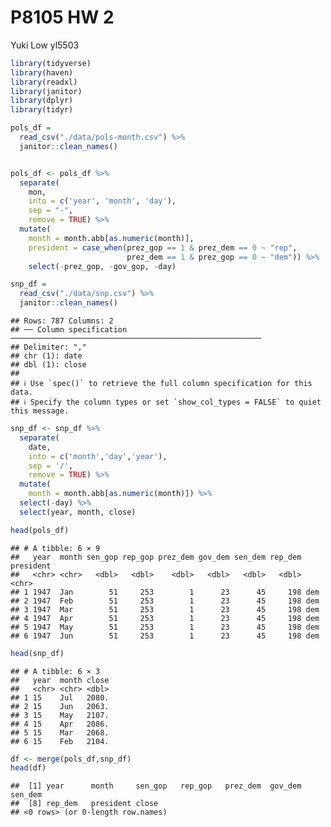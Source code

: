 P8105 HW 2
================
Yuki Low yl5503

``` r
library(tidyverse)
library(haven)
library(readxl)
library(janitor)
library(dplyr)
library(tidyr)
```

``` r
pols_df = 
  read_csv("./data/pols-month.csv") %>%
  janitor::clean_names()


pols_df <- pols_df %>% 
  separate(
    mon,
    into = c('year', 'month', 'day'), 
    sep = "-", 
    remove = TRUE) %>% 
  mutate(
    month = month.abb[as.numeric(month)], 
    president = case_when(prez_gop == 1 & prez_dem == 0 ~ "rep",
                          prez_dem == 1 & prez_gop == 0 ~ "dem")) %>%
    select(-prez_gop, -gov_gop, -day)
```

``` r
snp_df = 
  read_csv("./data/snp.csv") %>%
  janitor::clean_names()
```

    ## Rows: 787 Columns: 2
    ## ── Column specification ────────────────────────────────────────────────────────
    ## Delimiter: ","
    ## chr (1): date
    ## dbl (1): close
    ## 
    ## ℹ Use `spec()` to retrieve the full column specification for this data.
    ## ℹ Specify the column types or set `show_col_types = FALSE` to quiet this message.

``` r
snp_df <- snp_df %>% 
  separate(
    date, 
    into = c('month','day','year'),
    sep = '/',
    remove = TRUE) %>% 
  mutate(
    month = month.abb[as.numeric(month)]) %>% 
  select(-day) %>% 
  select(year, month, close)
```

``` r
head(pols_df)
```

    ## # A tibble: 6 × 9
    ##   year  month sen_gop rep_gop prez_dem gov_dem sen_dem rep_dem president
    ##   <chr> <chr>   <dbl>   <dbl>    <dbl>   <dbl>   <dbl>   <dbl> <chr>    
    ## 1 1947  Jan        51     253        1      23      45     198 dem      
    ## 2 1947  Feb        51     253        1      23      45     198 dem      
    ## 3 1947  Mar        51     253        1      23      45     198 dem      
    ## 4 1947  Apr        51     253        1      23      45     198 dem      
    ## 5 1947  May        51     253        1      23      45     198 dem      
    ## 6 1947  Jun        51     253        1      23      45     198 dem

``` r
head(snp_df)
```

    ## # A tibble: 6 × 3
    ##   year  month close
    ##   <chr> <chr> <dbl>
    ## 1 15    Jul   2080.
    ## 2 15    Jun   2063.
    ## 3 15    May   2107.
    ## 4 15    Apr   2086.
    ## 5 15    Mar   2068.
    ## 6 15    Feb   2104.

``` r
df <- merge(pols_df,snp_df)
head(df)
```

    ##  [1] year      month     sen_gop   rep_gop   prez_dem  gov_dem   sen_dem  
    ##  [8] rep_dem   president close    
    ## <0 rows> (or 0-length row.names)
